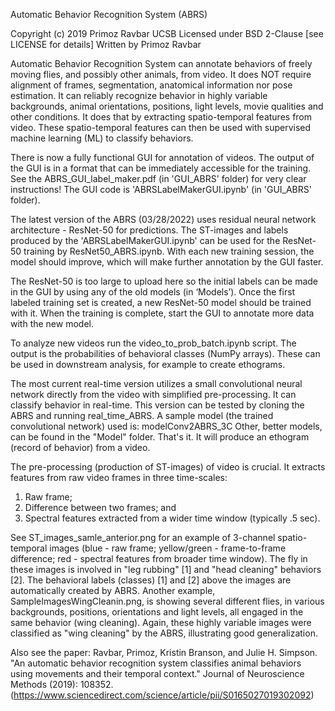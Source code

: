Automatic Behavior Recognition System (ABRS)

Copyright (c) 2019 Primoz Ravbar UCSB
Licensed under BSD 2-Clause [see LICENSE for details]
Written by Primoz Ravbar

Automatic Behavior Recognition System can annotate behaviors of freely moving flies, and possibly other animals, from video. It does NOT require alignment of frames, segmentation, anatomical information nor pose estimation. It can reliably recognize behavior in highly variable backgrounds, animal orientations, positions, light levels, movie qualities and other conditions. It does that by extracting spatio-temporal features from video. These spatio-temporal features can then be used with supervised machine learning (ML) to classify behaviors. 

There is now a fully functional GUI for annotation of videos. The output of the GUI is in a format that can be immediately accessible for the training. See the ABRS_GUI_label_maker.pdf (in 'GUI_ABRS' folder) for very clear instructions! The GUI code is 'ABRSLabelMakerGUI.ipynb' (in 'GUI_ABRS' folder).

The latest version of the ABRS (03/28/2022) uses residual neural network architecture - ResNet-50 for predictions. The ST-images and labels produced by the 'ABRSLabelMakerGUI.ipynb' can be used for the ResNet-50 training by ResNet50_ABRS.ipynb. With each new training session, the model should improve, which will make further annotation by the GUI faster. 

The ResNet-50 is too large to upload here so the initial labels can be made in the GUI by using any of the old models (in ‘Models’). Once the first labeled training set is created, a new ResNet-50 model should be trained with it. When the training is complete, start the GUI to annotate more data with the new model. 

To analyze new videos run the video_to_prob_batch.ipynb script. The output is the probabilities of behavioral classes (NumPy arrays). These can be used in downstream analysis, for example to create ethograms.

The most current real-time version utilizes a small convolutional neural network directly from the video with simplified pre-processing. It can classify behavior in real-time. This version can be tested by cloning the ABRS and running real_time_ABRS. A sample model (the trained convolutional network) used is: modelConv2ABRS_3C Other, better models, can be found in the "Model" folder. That's it. It will produce an ethogram (record of behavior) from a video. 

The pre-processing (production of ST-images) of video is crucial. It extracts features from raw video frames in three time-scales:

  1) Raw frame;
  2) Difference between two frames; and
  3) Spectral features extracted from a wider time window (typically .5 sec).
  
See ST_images_samle_anterior.png for an example of 3-channel spatio-temporal images (blue - raw frame; yellow/green - frame-to-frame difference; red - spectral features from broader time window). The fly in these images is involved in "leg rubbing" [1] and "head cleaning" behaviors [2]. The behavioral labels (classes) [1] and [2] above the images are automatically created by ABRS. Another example, SampleImagesWingCleanin.png, is showing several different flies, in various backgrounds, positions, orientations and light levels, all engaged in the same behavior (wing cleaning). Again, these highly variable images were classified as "wing cleaning" by the ABRS, illustrating good generalization.

Also see the paper: Ravbar, Primoz, Kristin Branson, and Julie H. Simpson. "An automatic behavior recognition system classifies animal behaviors using movements and their temporal context." Journal of Neuroscience Methods (2019): 108352. (https://www.sciencedirect.com/science/article/pii/S0165027019302092)


